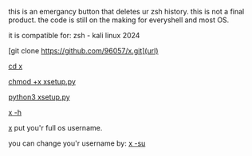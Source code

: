 this is an emergancy button that deletes ur zsh history. this is not a final product. the code is still on the making for everyshell and most OS.

it is compatible for:
zsh - kali linux 2024

[git clone  https://github.com/96057/x.git](url)

[cd x](url)

[chmod +x xsetup.py](url)

[python3 xsetup.py](url)

[x -h](url)

[x](url)
put you'r full os username.

you can change you'r username by:
[x -su](url)
[](url)
